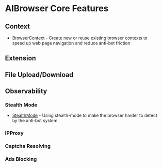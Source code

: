 # AIBrowser Core Features

## Context

- [BrowserContext](core-features/browser-context.md) - Create new or reuse existing browser contexts to speed up web page navigation and reduce anti-bot friction

## Extension

## File Upload/Download

## Observability

### Stealth Mode

- [StealthMode](core-features/stealth-mode.md) - Using stealth-mode to make the browser harder to detect by the anti-bot system

### IPProxy

### Captcha Resolving

### Ads Blocking